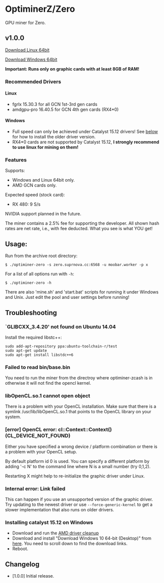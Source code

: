 # OptiminerZ/Zero

GPU miner for Zero.

## v1.0.0
[Download Linux
64bit](https://github.com/Optiminer/OptiminerZero/raw/master/optiminer-zero-1.0.0.tar.gz)

[Download Windows 
64bit](https://github.com/Optiminer/OptiminerZero/raw/master/optiminer-zero-1.0.0.zip)

**Important: Runs only on graphic cards with at least 8GB of RAM!**

### Recommended Drivers

#### Linux
- fgrlx 15.30.3 for all GCN 1st-3rd gen cards
- amdgpu-pro 16.40.5 for GCN 4th gen cards (RX4\*0)

#### Windows
- Full speed can only be achieved under Catalyst 15.12 drivers! See
  [below](#installing-catalyst-1512-on-windows) for how to install the older
  driver version.
- RX4\*0 cards are not supported by Catalyst 15.12, **I strongly recommend
  to use linux for mining on them!**

### Features

Supports:
- Windows and Linux 64bit only.
- AMD GCN cards only.

Expected speed (stock card):
- RX 480:  9 S/s

NVIDIA support planned in the future.

The miner contains a 2.5% fee for supporting the developer. All shown hash rates 
are net rate, i.e., with fee deducted. What you see is what YOU get!

## Usage:
Run from the archive root directory:
```
$ ./optiminer-zero -s zero.suprnova.cc:6568 -u moobar.worker -p x
```

For a list of all options run with `-h`:
```
$ ./optiminer-zero -h
```

There are also 'mine.sh' and 'start.bat' scripts for running it under
Windows and Unix. Just edit the pool and user settings before running!

<!--
### Secure connection
Since version 1.0.0, the miner supports ZStratum protocol over TLS to
encrypt the connection to the mining pool. Currently, this is only supported
with some pools, e.g., flypool and supernova.

Use `zstratum+tls://` as prefix to the pool address, e.g.,
```
$ ./optiminer-zcash -s zstratum+tls://eu1-zcash.flypool.org:3443 -u t1Yszagk1jBjdyPfs2GxXx1GWcfn6fdTuFJ.example -p password
```
-->

## Troubleshooting

### `GLIBCXX_3.4.20' not found on Ubuntu 14.04
Install the required libstc++:
```shell
sudo add-apt-repository ppa:ubuntu-toolchain-r/test 
sudo apt-get update
sudo apt-get install libstdc++6
```

### Failed to read bin/base.bin
You need to run the miner from the directroy where optiminer-zcash is in
otherwise it will not find the opencl kernel.

### libOpenCL.so.1 cannot open object
There is a problem with your OpenCL installation. Make sure that there is a
symlink /usr/lib/libOpenCL.so.1 that points to the OpenCL library on your
system.

### [error] OpenCL error: cl::Context::Context() (CL_DEVICE_NOT_FOUND)
Either you have specified a wrong device / platform combination or there is
a problem with your OpenCL setup.

By default platform id 0 is used. You can specify a different platform by
adding '-c N' to the command line where N is a small number (try 0,1,2).

Restarting X might help to re-initialize the graphic driver under Linux.

### Internal error: Link failed
This can happen if you use an unsupported version of the graphic driver.
Try updating to the newest driver or use `--force-generic-kernel` to get a
slower implementation that also runs on older drivers.

### Installing catalyst 15.12 on Windows
- Download and run the [AMD driver
  cleanup](http://support.amd.com/en-us/kb-articles/Pages/AMD-Clean-Uninstall-Utility.aspx)
- Download and install "Download Windows 10 64-bit (Desktop)" from
  [here](http://www.guru3d.com/files-details/amd-radeon-software-crimson-15-12-driver-download.html).
  You need to scroll down to find the download links.
- Reboot. 

## Changelog
- [1.0.0] Initial release.
